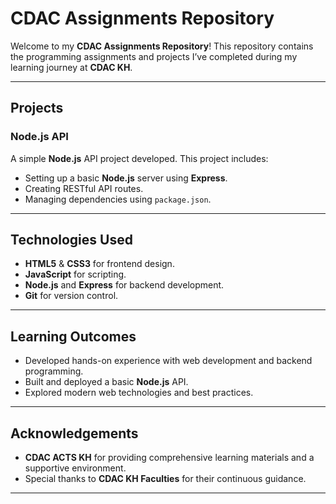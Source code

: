 # CDAC Assignments Repository

Welcome to my **CDAC Assignments Repository**! This repository contains the programming assignments and projects I’ve completed during my learning journey at **CDAC KH**.

---

## Projects

### **Node.js API**

A simple **Node.js** API project developed. This project includes:

-   Setting up a basic **Node.js** server using **Express**.
-   Creating RESTful API routes.
-   Managing dependencies using `package.json`.

---

## Technologies Used

-   **HTML5** & **CSS3** for frontend design.
-   **JavaScript** for scripting.
-   **Node.js** and **Express** for backend development.
-   **Git** for version control.

---

## Learning Outcomes

-   Developed hands-on experience with web development and backend programming.
-   Built and deployed a basic **Node.js** API.
-   Explored modern web technologies and best practices.

---

## Acknowledgements

-   **CDAC ACTS KH** for providing comprehensive learning materials and a supportive environment.
-   Special thanks to **CDAC KH Faculties** for their continuous guidance.

---
